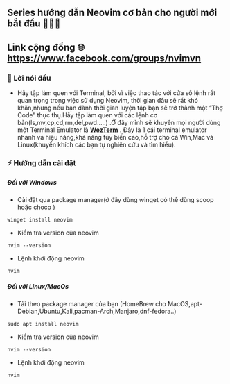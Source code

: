 
## Series hướng dẫn Neovim cơ bản cho người mới bắt đầu 🚀🚀🚀
## Link cộng đồng 🌐  https://www.facebook.com/groups/nvimvn
### 💌 Lời nói đầu 
- Hãy tập làm quen với Terminal, bởi vì việc thao tác với cửa sổ lệnh rất quan trọng trong việc sử dụng Neovim, thời gian đầu sẽ rất khó khăn,nhưng nếu bạn dành thời gian luyện tập bạn sẽ trở thành một “Thợ Code” thực thụ.Hãy tập làm quen với các lệnh cơ bản(ls,mv,cp,cd,rm,del,pwd…..) .Ở đây mình sẽ khuyên mọi người dùng một Terminal Emulator là [**WezTerm**](https://wezfurlong.org/wezterm/) . Đây là 1 cái terminal emulator nhanh và hiệu năng,khả năng tùy biến cao,hỗ trợ cho cả Win,Mac và Linux(khuyến khích các bạn tự nghiên cứu và tìm hiểu).
### ⚡ Hướng dẫn cài đặt
##### Đối với Windows
- Cài đặt qua package manager(ở đây dùng winget có thể dùng scoop hoặc choco )
```
winget install neovim
```
- Kiểm tra version của neovim
```
nvim --version
```
- Lệnh khởi động neovim
```
nvim
```
##### Đối với Linux/MacOs
- Tải theo package manager của bạn (HomeBrew cho MacOS,apt-Debian,Ubuntu,Kali,pacman-Arch,Manjaro,dnf-fedora..)
```
sudo apt install neovim 
```
- Kiểm tra version của neovim
```
nvim --version
```
- Lệnh khởi động neovim
```
nvim
```





